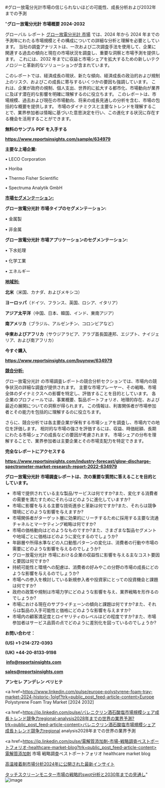 #グロー放電分光計市場の信じられないほどの可能性、成長分析および2032年までの予測

"<strong>グロー放電分光計 市場概要 2024-2032</strong>

グローバル レポート <a href=https://www.reportsinsights.com/sample/634979>グロー放電分光計 市場</a> では、2024 年から 2024 年までの予測年にわたる市場規模とその構成についての詳細な分析と理解を必要としています。 当社の調査アナリストは、一次および二次調査手法を使用して、企業に関連する過去の傾向と現在の市場状況を調査し、重要な洞察と市場予測を提供します。 これには、2032 年までに収益と市場シェアを拡大​​するための新しいテクノロジーと革新的なソリューションが含まれています。

このレポートでは、経済成長の現状、新たな傾向、経済成長の政治的および規制上のリスク、およびこの成長に寄与するいくつかの要因も強調しています。 これは、企業が政府の規制、個人支出、世界的に拡大する都市化、市場動向が業界に及ぼす潜在的な影響を明確に理解するのに役立ちます。 このレポートは、市場規模、過去および現在の市場動向、将来の成長見通しの分析を含む、市場の包括的な概要を提供します。 市場のダイナミクスと主要なトレンドを理解することで、業界参加者は情報に基づいた意思決定を行い、この進化する状況に存在する機会を活用することができます。

<strong><b>無料のサンプル PDF を入手する</b></strong>

<a href=https://www.reportsinsights.com/sample/634979><strong><u>https://www.reportsinsights.com/sample/634979</u></strong></a>

<strong>主要な上場企業:</strong>

• LECO Corporation

• Horiba

• Thermo Fisher Scientific

• Spectruma Analytik GmbH

<strong><u>市場セグメンテーション</u></strong><strong><u>:</u></strong>

<strong>グロー放電分光計 市場タイプのセグメンテーション:</strong>

• 金属製

• 非金属

<strong>グロー放電分光計 市場アプリケーションのセグメンテーション:</strong>

• 下水処理

• 化学工業

• エネルギー

<strong><u>地域別</u></strong><strong><u>:</u></strong>

<strong>北米</strong>（米国、カナダ、およびメキシコ）

<strong>ヨーロッパ</strong>（ドイツ、フランス、英国、ロシア、イタリア）

<strong>アジア太平洋</strong>（中国、日本、韓国、インド、東南アジア）

<strong>南アメリカ</strong>（ブラジル、アルゼンチン、コロンビアなど）

<strong>中東およびアフリカ</strong>（サウジアラビア、アラブ首長国連邦、エジプト、ナイジェリア、および南アフリカ）

<strong>今すぐ購入</strong>

<a href=https://www.reportsinsights.com/buynow/634979><strong><u>https://www.reportsinsights.com/buynow/634979</u></strong></a>

<strong><u>競合分析:</u></strong>

グロー放電分光計 の市場調査レポートの競合分析セクションでは、市場内の競争状況の詳細な調査が提供されます。 主要な市場プレーヤー、その戦略、市場全体のダイナミクスへの影響を特定し、評価することを目的としています。 各企業のプロフィールでは、事業概要、製品ポートフォリオ、地理的存在、および最近の展開についての洞察が得られます。 この情報は、利害関係者が市場参加者とその能力を包括的に理解するのに役立ちます。

さらに、競合分析では各主要企業が保有する市場シェアを調査し、市場内での地位を評価します。 相対的な市場の強さを評価するには、収益、時価総額、長期にわたる市場シェアの成長などの要因が考慮されます。 市場シェアの分布を理解することで、業界参加者は主要企業とその市場支配力を特定できます。

<strong>完全なレポートにアクセスする</strong>

<a href=https://www.reportsinsights.com/industry-forecast/glow-discharge-spectrometer-market-research-report-2022-634979><strong><u><b>https://www.reportsinsights.com/industry-forecast/glow-discharge-spectrometer-market-research-report-2022-634979</b></u></strong></a>

<strong><b>グロー放電分光計 市場調査レポートは、次の重要な質問に答えることを目的としています。</b></strong>
<ul>
  <li>市場で提供されている主な製品/サービスは何ですか?また、変化する消費者の需要を満たすためにそれらはどのように進化していますか?</li>
  <li>市場に影響を与える主要な技術進歩と革新は何ですか?また、それらは競争環境にどのような影響を与えますか?</li>
  <li>市場関係者がターゲット層に効果的にリーチするために採用する主要な流通チャネルとマーケティング戦略は何ですか?</li>
  <li>市場の価格動向はどのようなものですか?また、さまざまな製品セグメントや地域ごとに価格はどのように変化するのでしょうか?</li>
  <li>年齢層や所得水準などの人口動態パターンの変化は、消費者の行動や市場の需要にどのような影響を与えるのでしょうか?</li>
  <li>グロー放電分光計 市場における企業の収益性に影響を与える主なコスト要因と要因は何ですか?</li>
  <li>持続可能性と環境への配慮は、消費者の好みやこの分野の市場の成長にどのような影響を与えるのでしょうか?</li>
  <li>市場への参入を検討している新規参入者や投資家にとっての投資機会と課題は何ですか?</li>
  <li>政府の政策や規制は市場力学にどのような影響を与え、業界戦略を形作るのでしょうか?</li>
  <li>市場における現在のサプライチェーンの傾向と課題は何ですか?また、それらは製品の入手可能性と価格にどのような影響を与えますか?</li>
  <li>市場内の顧客満足度とロイヤリティのレベルはどの程度ですか?また、市場参加者はサービス品質の点でどのように差別化を図っているのでしょうか?</li>
</ul>
<strong>お問い合わせ：</strong>

<strong>(US) +1-214-272-0393</strong>

<strong>(UK) +44-20-8133-9198</strong>

<strong> </strong><a href=info@reportsinsights.com><strong><u>info@reportsinsights.com</u></strong></a>

<a href=sales@reportsinsights.com><strong><u>sales@reportsinsights.com</u></strong></a>

<strong>アンセレ アンデレン ベリヒテ</strong>

<a href=https://www.linkedin.com/pulse/europe-polystyrene-foam-tray-market-2024-historic-1olgf?trk=public_post_feed-article-content>Europe Polystyrene Foam Tray Market [2024 2032]</a>

<a href=https://jp.linkedin.com/pulse/バレニクリン酒石酸塩市場規模シェア成長トレンド競争力regional-analysis2028年までの世界の業界予測?trk=public_post_feed-article-content>バレニクリン酒石酸塩市場規模シェア成長トレンド競争力regional analysis2028年までの世界の業界予測</a>

<a href=https://jp.linkedin.com/pulse/電解質添加剤-市場-戦略調査ベストポートフォリオ-healthcare-market-blog?trk=public_post_feed-article-content>電解質添加剤 市場 戦略調査ベストポートフォリオ healthcare market blog</a>

<a href=https://www.linkedin.com/pulse/高温接着剤市場分析2024年に公開された最新インサイト-community-market-research/>高温接着剤市場分析2024年に公開された最新インサイト</a>

<a href=https://www.linkedin.com/pulse/タッチスクリーンモニター市場の戦略的swot分析と2030年までの見通し-reports-insights-expert-fg9ee/>タッチスクリーンモニター市場の戦略的swot分析と2030年までの見通し</a>"
![image](https://github.com/ahaan12367/RIMarket24/assets/158471582/130ef749-bd34-49a3-8e29-06dc1f79f1d3)
